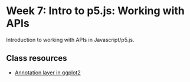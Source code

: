 # Week 7: Intro to p5.js: Working with APIs
Introduction to working with APIs in Javascript/p5.js.

## Class resources
- [Annotation layer in ggplot2](https://ggplot2.tidyverse.org/reference/annotate.html)
  